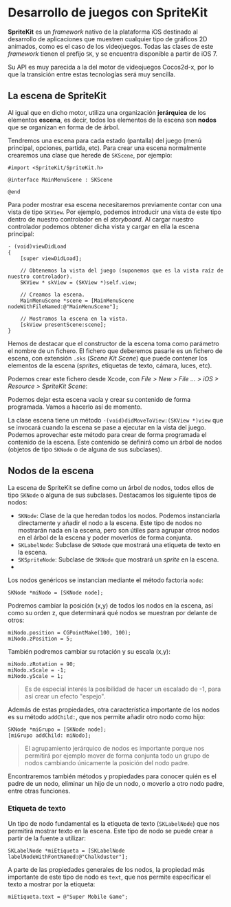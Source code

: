# Desarrollo de juegos con SpriteKit

**SpriteKit** es un _framework_ nativo de la plataforma iOS destinado al desarrollo de aplicaciones que muestren cualquier tipo de gráficos 2D animados, como es el caso de los videojuegos. Todas las clases de este _framework_ tienen el prefijo `SK`, y se encuentra disponible a partir de iOS 7.

Su API es muy parecida a la del motor de videojuegos Cocos2d-x, por lo que la transición entre estas tecnologías será muy sencilla. 

## La escena de SpriteKit

Al igual que en dicho motor, utiliza una organización **jerárquica** de los elementos **escena**, es decir, todos los elementos de la escena son **nodos** que se organizan en forma de de árbol. 

Tendremos una escena para cada estado (pantalla) del juego (menú principal, opciones, partida, etc). Para crear una escena normalmente crearemos una clase que herede de `SKScene`, por ejemplo:

```objc
#import <SpriteKit/SpriteKit.h>

@interface MainMenuScene : SKScene

@end
```

Para poder mostrar esa escena necesitaremos previamente contar con una vista de tipo `SKView`. Por ejemplo, podemos introducir una vista de este tipo dentro de nuestro controlador en el _storyboard_. Al cargar nuestro controlador podemos obtener dicha vista y cargar en ella la escena principal:

```objc
- (void)viewDidLoad
{
    [super viewDidLoad];

    // Obtenemos la vista del juego (suponemos que es la vista raíz de nuestro controlador).
    SKView * skView = (SKView *)self.view;

    // Creamos la escena.
    MainMenuScene *scene = [MainMenuScene nodeWithFileNamed:@"MainMenuScene"];

    // Mostramos la escena en la vista.
    [skView presentScene:scene];
}
```

Hemos de destacar que el constructor de la escena toma como parámetro el nombre de un fichero. El fichero que deberemos pasarle es un fichero de escena, con extensión `.sks` (_Scene Kit Scene_) que puede contener los elementos de la escena (_sprites_, etiquetas de texto, cámara, luces, etc). 

Podemos crear este fichero desde Xcode, con _File > New > File ... > iOS > Resource > SpriteKit Scene_:


Podemos dejar esta escena vacía y crear su contenido de forma programada. Vamos a hacerlo así de momento.

La clase escena tiene un método `-(void)didMoveToView:(SKView *)view` que se invocará cuando la escena se pase a ejecutar en la vista del juego. Podemos aprovechar este método para crear de forma programada el contenido de la escena. Este contenido se definirá como un árbol de nodos (objetos de tipo `SKNode` o de alguna de sus subclases).

## Nodos de la escena

La escena de SpriteKit se define como un árbol de nodos, todos ellos de tipo `SKNode` o alguna de sus subclases. Destacamos los siguiente tipos de nodos:

* `SKNode`: Clase de la que heredan todos los nodos. Podemos instanciarla directamente y añadir el nodo a la escena. Este tipo de nodos no mostrarán nada en la escena, pero son útiles para agrupar otros nodos en el árbol de la escena y poder moverlos de forma conjunta.
* `SKLabelNode`: Subclase de `SKNode` que mostrará una etiqueta de texto en la escena.
* `SKSpriteNode`: Subclase de `SKNode` que mostrará un _sprite_ en la escena. 
* 

Los nodos genéricos se instancian mediante el método factoría `node`:

```objc
SKNode *miNodo = [SKNode node];
```

Podremos cambiar la posición (x,y) de todos los nodos en la escena, así como su orden z, que determinará qué nodos se muestran por delante de otros:

```objc
miNodo.position = CGPointMake(100, 100);
miNodo.zPosition = 5;
```

También podremos cambiar su rotación y su escala (x,y):

```objc
miNodo.zRotation = 90;
miNodo.xScale = -1;
miNodo.yScale = 1;
```

> Es de especial interés la posibilidad de hacer un escalado de -1, para así crear un efecto "espejo".

Además de estas propiedades, otra característica importante de los nodos es su método `addChild:`, que nos permite añadir otro nodo como hijo:

```objc
SKNode *miGrupo = [SKNode node];
[miGrupo addChild: miNodo];
```

> El agrupamiento jerárquico de nodos es importante porque nos permitirá por ejemplo mover de forma conjunta todo un grupo de nodos cambiando únicamente la posición del nodo padre.

Encontraremos también métodos y propiedades para conocer quién es el padre de un nodo, eliminar un hijo de un nodo, o moverlo a otro nodo padre, entre otras funciones.

### Etiqueta de texto

Un tipo de nodo fundamental es la etiqueta de texto (`SKLabelNode`) que nos permitirá mostrar texto en la escena. Este tipo de nodo se puede crear a partir de la fuente a utilizar:

```objc
SKLabelNode *miEtiqueta = [SKLabelNode labelNodeWithFontNamed:@"Chalkduster"];
```

A parte de las propiedades generales de los nodos, la propiedad más importante de este tipo de nodo es `text`, que nos permite especificar el texto a mostrar por la etiqueta:

```objc
miEtiqueta.text = @"Super Mobile Game";
```
